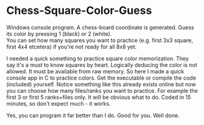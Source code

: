 # Chess-Square-Color-Guess
Windows console program. A chess-board coordinate is generated. Guess its color by pressing 1 (black) or 2 (white).  
You can set how many squares you want to practice (e.g. first 3x3 square, first 4x4 etcetera) if you're not ready for all 8x8 yet.

I needed a quick something to practice square color memorization. They say it's a must to know squares by heart. 
Logically deducing the color is not allowed. It must be available from raw memory.
So here I made a quick console app in C to practice colors. Get the executable or compile the code (included) yourself. 
Notice something like this already exists online but now you can choose how many files/ranks you want to practice. For example the first 3 or first 5 ranks+files only. 
It will be obvious what to do. Coded in 15 minutes, so don't expect much - it works.

Yes, you can program it far better than I do. Good for you. Well done.
